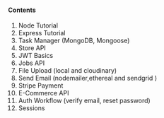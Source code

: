 #### Contents

1. Node Tutorial
2. Express Tutorial
3. Task Manager (MongoDB, Mongoose)
4. Store API
5. JWT Basics
6. Jobs API
7. File Upload (local and cloudinary)
8. Send Email (nodemailer,ethereal and sendgrid )
9. Stripe Payment
10. E-Commerce API
11. Auth Workflow (verify email, reset password)
12. Sessions
